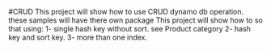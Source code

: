 #CRUD
This project will show how to use CRUD dynamo db operation.
these samples will have there own package
This project will show how to so that using:
 1- single hash key without sort. see Product category
 2- hash key and sort key.
 3- more than one index.
 
